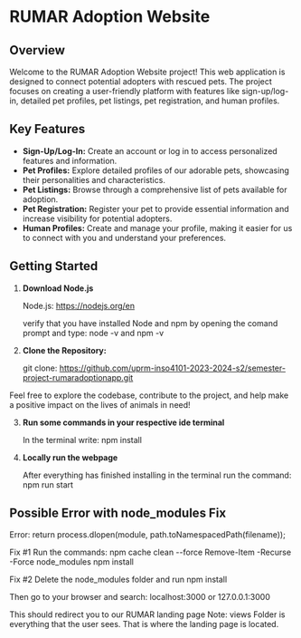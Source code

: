 # RUMAR Adoption Website

## Overview

Welcome to the RUMAR Adoption Website project! This web application is designed to connect potential adopters with rescued pets. The project focuses on creating a user-friendly platform with features like sign-up/log-in, detailed pet profiles, pet listings, pet registration, and human profiles.

## Key Features

- **Sign-Up/Log-In:** Create an account or log in to access personalized features and information.
- **Pet Profiles:** Explore detailed profiles of our adorable pets, showcasing their personalities and characteristics.
- **Pet Listings:** Browse through a comprehensive list of pets available for adoption.
- **Pet Registration:** Register your pet to provide essential information and increase visibility for potential adopters.
- **Human Profiles:** Create and manage your profile, making it easier for us to connect with you and understand your preferences.

## Getting Started

1. **Download Node.js**

   Node.js: https://nodejs.org/en

   verify that you have installed Node and npm by opening the comand prompt and type: node -v and npm -v

2. **Clone the Repository:**

   git clone: https://github.com/uprm-inso4101-2023-2024-s2/semester-project-rumaradoptionapp.git
   
Feel free to explore the codebase, contribute to the project, and help make a positive impact on the lives of animals in need!

3. **Run some commands in your respective ide terminal**

   In the terminal write: npm install

4. **Locally run the webpage**

   After everything has finished installing in the terminal run the command: npm run start



## Possible Error with node_modules Fix

   Error:  return process.dlopen(module, path.toNamespacedPath(filename)); 
   
   Fix #1 Run the commands:
      npm cache clean --force
      Remove-Item -Recurse -Force node_modules
      npm install

   Fix #2 Delete the node_modules folder and run npm install

   

   

   Then go to your browser and search: localhost:3000 or 127.0.0.1:3000

   This should redirect you to our RUMAR landing page
Note:
views Folder is everything that the user sees. That is where the landing page is located.
